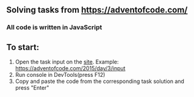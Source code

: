 ## Solving tasks from https://adventofcode.com/
### All code is written in JavaScript

## To start:
1. Open the task input on the [site](https://adventofcode.com/). Example: https://adventofcode.com/2015/day/3/input
2. Run console in DevTools(press F12)
3. Copy and paste the code from the corresponding task solution and press "Enter"